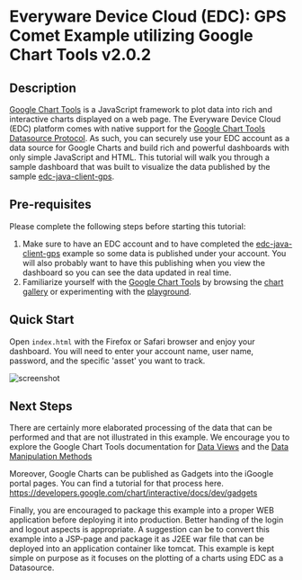 # Everyware Device Cloud (EDC): GPS Comet Example utilizing Google Chart Tools v2.0.2


## Description
[Google Chart Tools](https://developers.google.com/chart/) is a JavaScript framework to plot data into rich and interactive charts displayed on a web page.
The Everyware Device Cloud (EDC) platform comes with native support for the [Google Chart Tools Datasource Protocol](https://developers.google.com/chart/interactive/docs/dev/implementing_data_source).
As such, you can securely use your EDC account as a data source for Google Charts and build rich and powerful dashboards with only simple JavaScript and HTML.
This tutorial will walk you through a sample dashboard that was built to visualize the data published by the sample [edc-java-client-gps](https://github.com/eurotech/edc-examples/tree/master/edc-java-client-gps).


## Pre-requisites
Please complete the following steps before starting this tutorial:

1. Make sure to have an EDC account and to have completed the [edc-java-client-gps](https://github.com/eurotech/edc-examples/tree/master/edc-java-client-gps) example so some data is published under your account.  You will also probably want to have this publishing when you view the dashboard so you can see the data updated in real time.
2. Familiarize yourself with the [Google Chart Tools](https://developers.google.com/chart/) by browsing the [chart gallery](https://developers.google.com/chart/interactive/docs/gallery) or experimenting with the [playground](http://code.google.com/apis/ajax/playground/?type=visualization).


## Quick Start
Open `index.html` with the Firefox or Safari browser and enjoy your dashboard.  You will need to enter your account name, user name, password, and the specific 'asset' you want to track.

![screenshot](https://github.com/eurotech/edc/raw/release-2.0.0/examples/edc-java-client-gps/doc/screenshot.jpg)


## Next Steps
There are certainly more elaborated processing of the data that can be performed and that are not illustrated in this example.
We encourage you to explore the Google Chart Tools documentation for [Data Views](https://developers.google.com/chart/interactive/docs/reference#DataView) 
and the [Data Manipulation Methods](https://developers.google.com/chart/interactive/docs/reference#google_visualization_data)

Moreover, Google Charts can be published as Gadgets into the iGoogle portal pages.
You can find a tutorial for that process here.
https://developers.google.com/chart/interactive/docs/dev/gadgets

Finally, you are encouraged to package this example into a proper WEB application before deploying it into production.
Better handing of the login and logout aspects is appropriate. A suggestion can be to convert this example into a JSP-page
and package it as J2EE war file that can be deployed into an application container like tomcat.
This example is kept simple on purpose as it focuses on the plotting of a charts using EDC as a Datasource.

